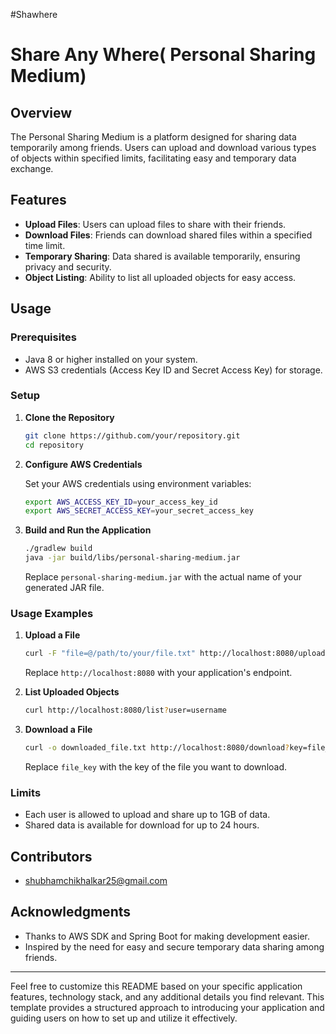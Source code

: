 #Shawhere
# Share Any Where( Personal Sharing Medium)

## Overview

The Personal Sharing Medium is a platform designed for sharing data temporarily among friends. 
Users can upload and download various types of objects within specified limits, 
facilitating easy and temporary data exchange.

## Features

- **Upload Files**: Users can upload files to share with their friends.
- **Download Files**: Friends can download shared files within a specified time limit.
- **Temporary Sharing**: Data shared is available temporarily, ensuring privacy and security.
- **Object Listing**: Ability to list all uploaded objects for easy access.

## Usage

### Prerequisites

- Java 8 or higher installed on your system.
- AWS S3 credentials (Access Key ID and Secret Access Key) for storage.

### Setup

1. **Clone the Repository**

   ```bash
   git clone https://github.com/your/repository.git
   cd repository
   ```

2. **Configure AWS Credentials**

   Set your AWS credentials using environment variables:

   ```bash
   export AWS_ACCESS_KEY_ID=your_access_key_id
   export AWS_SECRET_ACCESS_KEY=your_secret_access_key
   ```

3. **Build and Run the Application**

   ```bash
   ./gradlew build
   java -jar build/libs/personal-sharing-medium.jar
   ```

   Replace `personal-sharing-medium.jar` with the actual name of your generated JAR file.

### Usage Examples

1. **Upload a File**

   ```bash
   curl -F "file=@/path/to/your/file.txt" http://localhost:8080/upload?user=username
   ```

   Replace `http://localhost:8080` with your application's endpoint.

2. **List Uploaded Objects**

   ```bash
   curl http://localhost:8080/list?user=username
   ```

3. **Download a File**

   ```bash
   curl -o downloaded_file.txt http://localhost:8080/download?key=file_key&user=username
   ```

   Replace `file_key` with the key of the file you want to download.

### Limits

- Each user is allowed to upload and share up to 1GB of data.
- Shared data is available for download for up to 24 hours.

## Contributors

- <shubhamchikhalkar25@gmail.com>

## Acknowledgments

- Thanks to AWS SDK and Spring Boot for making development easier.
- Inspired by the need for easy and secure temporary data sharing among friends.

---

Feel free to customize this README based on your specific application features,
technology stack, and any additional details you find relevant. 
This template provides a structured approach to introducing your application and guiding users 
on how to set up and utilize it effectively.

